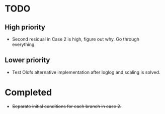 # TODO

## High priority
- Second residual in Case 2 is high, figure out why. Go through everything. 

## Lower priority
- Test Olofs alternative implementation after loglog and scaling is solved.


# Completed
- ~~Separate initial conditions for each branch in case 2.~~